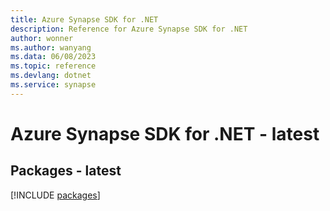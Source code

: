 ```yaml
---
title: Azure Synapse SDK for .NET
description: Reference for Azure Synapse SDK for .NET
author: wonner
ms.author: wanyang
ms.data: 06/08/2023
ms.topic: reference
ms.devlang: dotnet
ms.service: synapse
---
```

# Azure Synapse SDK for .NET - latest
## Packages - latest
[!INCLUDE [packages](synapse-index.md)]